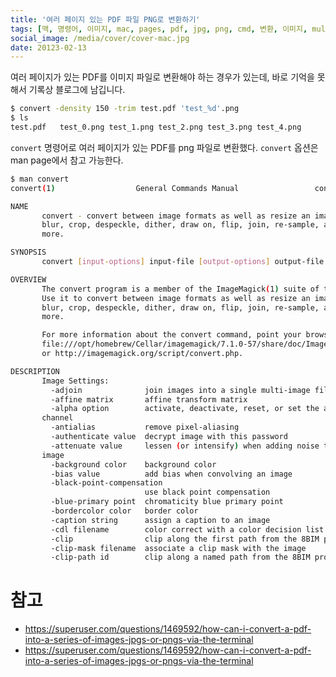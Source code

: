 ```yaml
---
title: '여러 페이지 있는 PDF 파일 PNG로 변환하기'
tags: [맥, 명령어, 이미지, mac, pages, pdf, jpg, png, cmd, 변환, 이미지, multiple, convert]
social_image: /media/cover/cover-mac.jpg
date: 20123-02-13
---
```


여러 페이지가 있는 PDF를 이미지 파일로 변환해야 하는 경우가 있는데, 바로 기억을 못해서 기록상 블로그에 남깁니다. 

```bash
$ convert -density 150 -trim test.pdf 'test_%d'.png
$ ls 
test.pdf   test_0.png test_1.png test_2.png test_3.png test_4.png
```

`convert` 명령어로 여러 페이지가 있는 PDF를 png 파일로 변환했다. `convert` 옵션은 man page에서 참고 가능한다. 

```bash
$ man convert
convert(1)                  General Commands Manual                 convert(1)

NAME
       convert - convert between image formats as well as resize an image,
       blur, crop, despeckle, dither, draw on, flip, join, re-sample, and much
       more.

SYNOPSIS
       convert [input-options] input-file [output-options] output-file

OVERVIEW
       The convert program is a member of the ImageMagick(1) suite of tools.
       Use it to convert between image formats as well as resize an image,
       blur, crop, despeckle, dither, draw on, flip, join, re-sample, and much
       more.

       For more information about the convert command, point your browser to
       file:///opt/homebrew/Cellar/imagemagick/7.1.0-57/share/doc/ImageMagick-7/www/convert.html
       or http://imagemagick.org/script/convert.php.

DESCRIPTION
       Image Settings:
         -adjoin              join images into a single multi-image file
         -affine matrix       affine transform matrix
         -alpha option        activate, deactivate, reset, or set the alpha
       channel
         -antialias           remove pixel-aliasing
         -authenticate value  decrypt image with this password
         -attenuate value     lessen (or intensify) when adding noise to an
       image
         -background color    background color
         -bias value          add bias when convolving an image
         -black-point-compensation
                              use black point compensation
         -blue-primary point  chromaticity blue primary point
         -bordercolor color   border color
         -caption string      assign a caption to an image
         -cdl filename        color correct with a color decision list
         -clip                clip along the first path from the 8BIM profile
         -clip-mask filename  associate a clip mask with the image
         -clip-path id        clip along a named path from the 8BIM profile

```

# 참고

- https://superuser.com/questions/1469592/how-can-i-convert-a-pdf-into-a-series-of-images-jpgs-or-pngs-via-the-terminal
- https://superuser.com/questions/1469592/how-can-i-convert-a-pdf-into-a-series-of-images-jpgs-or-pngs-via-the-terminal
